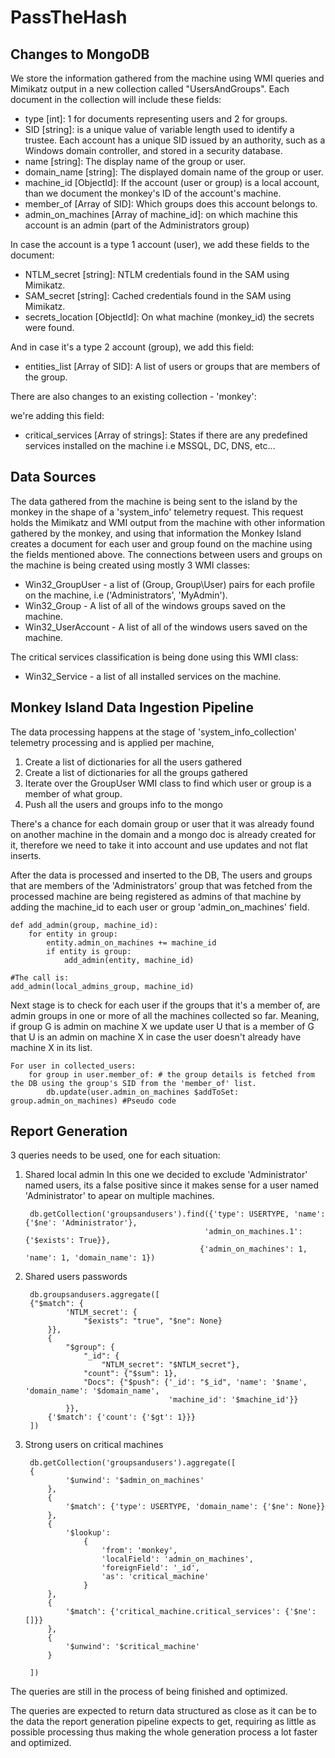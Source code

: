 # PassTheHash



## Changes to MongoDB

We store the information gathered from the machine using WMI queries and Mimikatz output in a new collection called "UsersAndGroups".
Each document in the collection will include these fields:

- type [int]: 1 for documents representing users and 2 for groups.
- SID [string]: is a unique value of variable length used to identify a trustee. Each account has a unique SID issued by an authority, such as a Windows domain controller, and stored in a security database. 
- name [string]: The display name of the group or user.
- domain_name [string]: The displayed domain name of the group or user.
- machine_id [ObjectId]: If the account (user or group) is a local account, than we document the monkey's ID of the account's machine.
- member_of [Array of SID]: Which groups does this account belongs to.
- admin_on_machines [Array of machine_id]: on which machine this account is an admin (part of the Administrators group)

In case the account is a type 1 account (user), we add these fields to the document:
    
- NTLM_secret [string]: NTLM credentials found in the SAM using Mimikatz.
- SAM_secret [string]: Cached credentials found in the SAM using Mimikatz.
- secrets_location [ObjectId]: On what machine (monkey_id) the secrets were found.

And in case it's a type 2 account (group), we add this field:

- entities_list [Array of SID]: A list of users or groups that are members of the group.
    
There are also changes to an existing collection - 'monkey':
    
we're adding this field:
- critical_services [Array of strings]: States if there are any predefined services installed on the machine i.e MSSQL, DC, DNS, etc...
  
## Data Sources

The data gathered from the machine is being sent to the island by the monkey in the shape of a 'system_info' telemetry request. This request holds the Mimikatz and WMI output from the machine with other information gathered by the monkey, and using that information the Monkey Island creates a document for each user and group found on the machine using the fields mentioned above.
The connections between users and groups on the machine is being created using mostly 3 WMI classes:
 - Win32_GroupUser - a list of (Group, Group\User) pairs for each profile on the machine, i.e ('Administrators', 'MyAdmin').
 - Win32_Group - A list of all of the windows groups saved on the machine.
 - Win32_UserAccount - A list of all of the windows users saved on the machine.
 
The critical services classification is being done using this WMI class:
- Win32_Service - a list of all installed services on the machine.

## Monkey Island Data Ingestion Pipeline 

The data processing happens at the stage of 'system_info_collection' telemetry processing and is applied per machine, 

1.  Create a list of dictionaries for all the users gathered
2.  Create a list of dictionaries for all the groups gathered
3.  Iterate over the GroupUser WMI class to find which user or group is a member of what group.
4.  Push all the users and groups info to the mongo

There's a chance for each domain group or user that it was already found on another machine in the domain and a mongo doc is already created for it, therefore we need to take it into account and use updates and not flat inserts.

After the data is processed and inserted to the DB, The users and groups that are members of the 'Administrators' group that was fetched from the processed machine are being registered as admins of that machine by adding the machine_id to each user or group 'admin_on_machines' field.

    def add_admin(group, machine_id):
		for entity in group:
			entity.admin_on_machines += machine_id
			if entity is group:
				add_admin(entity, machine_id)
	
	#The call is:
	add_admin(local_admins_group, machine_id)

Next stage is to check for each user if the groups that it's a member of, are admin groups in one or more of all the machines collected so far.
Meaning, if group G is admin on machine X we update user U that is a member of G that U is an admin on machine X in case the user doesn't already have machine X in its list.

    For user in collected_users:
		for group in user.member_of: # the group details is fetched from the DB using the group's SID from the 'member_of' list.
			db.update(user.admin_on_machines $addToSet: group.admin_on_machines) #Pseudo code

## Report Generation

3 queries needs to be used, one for each situation:

1. Shared local admin
        In this one we decided to exclude 'Administrator' named users, its a false positive since it makes sense for a user
        named 'Administrator' to apear on multiple machines.

        db.getCollection('groupsandusers').find({'type': USERTYPE, 'name': {'$ne': 'Administrator'},
                                               'admin_on_machines.1': {'$exists': True}},
                                              {'admin_on_machines': 1, 'name': 1, 'domain_name': 1})

2. Shared users passwords
    
        db.groupsandusers.aggregate([
        {"$match": {
                'NTLM_secret': {
                    "$exists": "true", "$ne": None}
            }},
            {
                "$group": {
                    "_id": {
                        "NTLM_secret": "$NTLM_secret"},
                    "count": {"$sum": 1},
                    "Docs": {"$push": {'_id': "$_id", 'name': '$name', 'domain_name': '$domain_name',
                                       'machine_id': '$machine_id'}}
                }},
            {'$match': {'count': {'$gt': 1}}}
        ])

3. Strong users on critical machines

        db.getCollection('groupsandusers').aggregate([
        {
                '$unwind': '$admin_on_machines'
            },
            {
                '$match': {'type': USERTYPE, 'domain_name': {'$ne': None}}
            },
            {
                '$lookup':
                    {
                        'from': 'monkey',
                        'localField': 'admin_on_machines',
                        'foreignField': '_id',
                        'as': 'critical_machine'
                    }
            },
            {
                '$match': {'critical_machine.critical_services': {'$ne': []}}
            },
            {
                '$unwind': '$critical_machine'
            }
        
        ])

The queries are still in the process of being finished and optimized.

The queries are expected to return data structured as close as it can be to the data the report generation pipeline expects to get, requiring as little as possible processing thus making the whole generation process a lot faster and optimized.